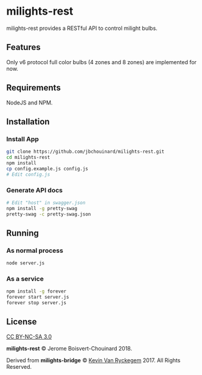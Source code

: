 # milights-rest

milights-rest provides a RESTful API to control milight bulbs.

## Features

Only v6 protocol full color bulbs (4 zones and 8 zones) are implemented for now.

## Requirements
NodeJS and NPM. 

## Installation

### Install App
```bash
git clone https://github.com/jbchouinard/milights-rest.git
cd milights-rest
npm install
cp config.example.js config.js
# Edit config.js
```

### Generate API docs
```bash
# Edit "host" in swagger.json
npm install -g pretty-swag
pretty-swag -c pretty-swag.json
```

## Running

### As normal process

```bash
node server.js
```

###  As a service
```bash
npm install -g forever
forever start server.js
forever stop server.js
```

## License

[CC BY-NC-SA 3.0](https://creativecommons.org/licenses/by-nc-sa/3.0/)

**milights-rest**  &copy; Jerome Boisvert-Chouinard 2018.

Derived from **milights-bridge** &copy; [Kevin Van Ryckegem](http://signaware.com) 2017. All Rights Reserved.
